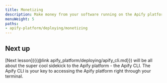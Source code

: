 ```yaml
---
title: Monetizing
description: Make money from your software running on the Apify platform as an actor with the Paid Actors program, which is super easy to join!
menuWeight: 5
paths:
- apify-platform/deploying/monetizing
---
```


## [](#next) Next up

[Next lesson]({{@link apify_platform/deploying/apify_cli.md}}) will be all about the super cool sidekick to the Apify platform - the Apify CLI. The Apify CLI is your key to accessing the Apify platform right through your terminal.
